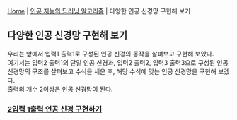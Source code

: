 [Home](./../../README.md) | [인공 지능의 딥러닝 알고리즘](./../README.md) | 다양한 인공 신경망 구현해 보기

## 다양한 인공 신경망 구현해 보기
우리는 앞에서 입력1 출력1로 구성된 인공 신경의 동작을 살펴보고 구현해 보았다.  
여기서는 입력2 출력1의 단일 인공 신경과, 입력2 출력2, 입력3 출력3으로 구성된 인공 신경망의 구조를 살펴보고 수식을 세운 후, 해당 수식에 맞는 인공 신경망을 구현해 보겠다.  
출력의 개수 2이상은 인공 신경망이 된다.

### [2입력 1출력 인공 신경 구현하기](./2_2_1/README.md)
